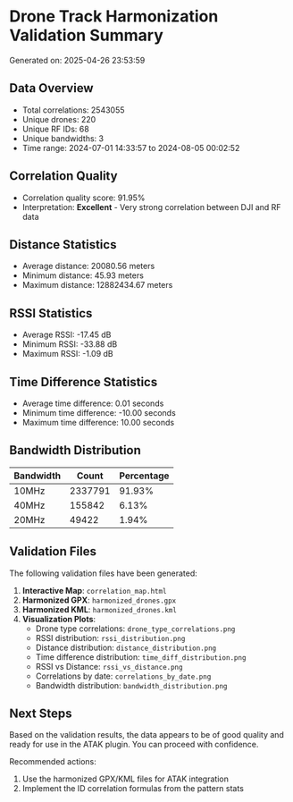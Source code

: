 # Drone Track Harmonization Validation Summary

Generated on: 2025-04-26 23:53:59

## Data Overview

- Total correlations: 2543055
- Unique drones: 220
- Unique RF IDs: 68
- Unique bandwidths: 3
- Time range: 2024-07-01 14:33:57 to 2024-08-05 00:02:52

## Correlation Quality

- Correlation quality score: 91.95%
- Interpretation: **Excellent** - Very strong correlation between DJI and RF data

## Distance Statistics

- Average distance: 20080.56 meters
- Minimum distance: 45.93 meters
- Maximum distance: 12882434.67 meters

## RSSI Statistics

- Average RSSI: -17.45 dB
- Minimum RSSI: -33.88 dB
- Maximum RSSI: -1.09 dB

## Time Difference Statistics

- Average time difference: 0.01 seconds
- Minimum time difference: -10.00 seconds
- Maximum time difference: 10.00 seconds

## Bandwidth Distribution

| Bandwidth | Count | Percentage |
|-----------|-------|------------|
| 10MHz | 2337791 | 91.93% |
| 40MHz | 155842 | 6.13% |
| 20MHz | 49422 | 1.94% |

## Validation Files

The following validation files have been generated:

1. **Interactive Map**: `correlation_map.html`
2. **Harmonized GPX**: `harmonized_drones.gpx`
3. **Harmonized KML**: `harmonized_drones.kml`
4. **Visualization Plots**:
   - Drone type correlations: `drone_type_correlations.png`
   - RSSI distribution: `rssi_distribution.png`
   - Distance distribution: `distance_distribution.png`
   - Time difference distribution: `time_diff_distribution.png`
   - RSSI vs Distance: `rssi_vs_distance.png`
   - Correlations by date: `correlations_by_date.png`
   - Bandwidth distribution: `bandwidth_distribution.png`

## Next Steps

Based on the validation results, the data appears to be of good quality and ready for use in the ATAK plugin. You can proceed with confidence.

Recommended actions:
1. Use the harmonized GPX/KML files for ATAK integration
2. Implement the ID correlation formulas from the pattern stats
